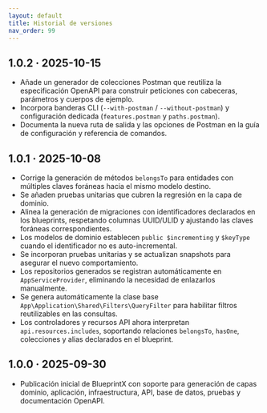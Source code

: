 ```yaml
---
layout: default
title: Historial de versiones
nav_order: 99
---
```


## 1.0.2 · 2025-10-15

- Añade un generador de colecciones Postman que reutiliza la especificación OpenAPI para construir peticiones con cabeceras, parámetros y cuerpos de ejemplo.
- Incorpora banderas CLI (`--with-postman` / `--without-postman`) y configuración dedicada (`features.postman` y `paths.postman`).
- Documenta la nueva ruta de salida y las opciones de Postman en la guía de configuración y referencia de comandos.

## 1.0.1 · 2025-10-08

- Corrige la generación de métodos `belongsTo` para entidades con múltiples claves foráneas hacia el mismo modelo destino.
- Se añaden pruebas unitarias que cubren la regresión en la capa de dominio.
- Alinea la generación de migraciones con identificadores declarados en los blueprints, respetando columnas UUID/ULID y ajustando las claves foráneas correspondientes.
- Los modelos de dominio establecen `public $incrementing` y `$keyType` cuando el identificador no es auto-incremental.
- Se incorporan pruebas unitarias y se actualizan snapshots para asegurar el nuevo comportamiento.
- Los repositorios generados se registran automáticamente en `AppServiceProvider`, eliminando la necesidad de enlazarlos manualmente.
- Se genera automáticamente la clase base `App\Application\Shared\Filters\QueryFilter` para habilitar filtros reutilizables en las consultas.
- Los controladores y recursos API ahora interpretan `api.resources.includes`, soportando relaciones `belongsTo`, `hasOne`, colecciones y alias declarados en el blueprint.

## 1.0.0 · 2025-09-30

- Publicación inicial de BlueprintX con soporte para generación de capas dominio, aplicación, infraestructura, API, base de datos, pruebas y documentación OpenAPI.
